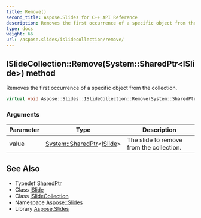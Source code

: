 ```yaml
---
title: Remove()
second_title: Aspose.Slides for C++ API Reference
description: Removes the first occurrence of a specific object from the collection.
type: docs
weight: 66
url: /aspose.slides/islidecollection/remove/
---
```

## ISlideCollection::Remove(System::SharedPtr\<ISlide\>) method


Removes the first occurrence of a specific object from the collection.

```cpp
virtual void Aspose::Slides::ISlideCollection::Remove(System::SharedPtr<ISlide> value)=0
```


### Arguments

| Parameter | Type | Description |
| --- | --- | --- |
| value | [System::SharedPtr](../../../system/sharedptr/)\<[ISlide](../../islide/)\> | The slide to remove from the collection. |

## See Also

* Typedef [SharedPtr](../../../system/sharedptr/)
* Class [ISlide](../../islide/)
* Class [ISlideCollection](../)
* Namespace [Aspose::Slides](../../)
* Library [Aspose.Slides](../../../)